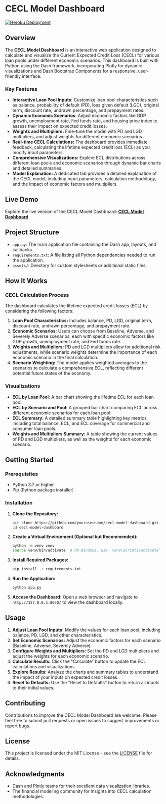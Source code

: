 # CECL Model Dashboard
[![Heroku Deployment](https://img.shields.io/badge/deployed-heroku-brightgreen.svg)](https://cecl-model-dashboard-db9b0de856f2.herokuapp.com/)

## Overview
The **CECL Model Dashboard** is an interactive web application designed to calculate and visualize the Current Expected Credit Loss (CECL) for various loan pools under different economic scenarios. This dashboard is built with Python using the Dash framework, incorporating Plotly for dynamic visualizations and Dash Bootstrap Components for a responsive, user-friendly interface.

### Key Features
- **Interactive Loan Pool Inputs:** Customize loan pool characteristics such as balance, probability of default (PD), loss given default (LGD), original term, discount rate, undrawn percentage, and prepayment rates.
- **Dynamic Economic Scenarios:** Adjust economic factors like GDP growth, unemployment rate, Fed funds rate, and housing price index to assess their impact on expected credit losses.
- **Weights and Multipliers:** Fine-tune the model with PD and LGD multipliers, and adjust weights for different economic scenarios.
- **Real-time CECL Calculations:** The dashboard provides immediate feedback, calculating the lifetime expected credit loss (ECL) as you modify input parameters.
- **Comprehensive Visualizations:** Explore ECL distributions across different loan pools and economic scenarios through dynamic bar charts and detailed summaries.
- **Model Explanation:** A dedicated tab provides a detailed explanation of the CECL model, including input parameters, calculation methodology, and the impact of economic factors and multipliers.

## Live Demo
Explore the live version of the CECL Model Dashboard:
[**CECL Model Dashboard**](https://cecl-model-dashboard-db9b0de856f2.herokuapp.com/)

## Project Structure
- `app.py`: The main application file containing the Dash app, layouts, and callbacks.
- `requirements.txt`: A file listing all Python dependencies needed to run the application.
- `assets/`: Directory for custom stylesheets or additional static files.

## How It Works
### CECL Calculation Process
The dashboard calculates the lifetime expected credit losses (ECL) by considering the following factors:
1. **Loan Pool Characteristics:** Includes balance, PD, LGD, original term, discount rate, undrawn percentage, and prepayment rate.
2. **Economic Scenarios:** Users can choose from Baseline, Adverse, and Severely Adverse scenarios, each with specific economic factors like GDP growth, unemployment rate, and Fed funds rate.
3. **Weights and Multipliers:** PD and LGD multipliers allow for additional risk adjustments, while scenario weights determine the importance of each economic scenario in the final calculation.
4. **Scenario Weighting:** The model applies weighted averages to the scenarios to calculate a comprehensive ECL, reflecting different potential future states of the economy.

### Visualizations
- **ECL by Loan Pool:** A bar chart showing the lifetime ECL for each loan pool.
- **ECL by Scenario and Pool:** A grouped bar chart comparing ECL across different economic scenarios for each loan pool.
- **ECL Summary:** A detailed summary table highlighting key metrics, including total balance, ECL, and ECL coverage for commercial and consumer loan pools.
- **Weights and Multipliers Summary:** A table showing the current values of PD and LGD multipliers, as well as the weights for each economic scenario.

## Getting Started
### Prerequisites
- Python 3.7 or higher
- Pip (Python package installer)

### Installation
1. **Clone the Repository:**
   ```bash
   git clone https://github.com/yourusername/cecl-model-dashboard.git
   cd cecl-model-dashboard
   ```

2. **Create a Virtual Environment (Optional but Recommended):**
   ```bash
   python -m venv venv
   source venv/bin/activate  # On Windows, use `venv\Scripts\activate`
   ```

3. **Install Required Packages:**
   ```bash
   pip install -r requirements.txt
   ```

4. **Run the Application:**
   ```bash
   python app.py
   ```

5. **Access the Dashboard:**
   Open a web browser and navigate to `http://127.0.0.1:8050/` to view the dashboard locally.

## Usage
1. **Adjust Loan Pool Inputs:** Modify the values for each loan pool, including balance, PD, LGD, and other characteristics.
2. **Set Economic Scenarios:** Adjust the economic factors for each scenario (Baseline, Adverse, Severely Adverse).
3. **Configure Weights and Multipliers:** Set the PD and LGD multipliers and adjust the weights for each economic scenario.
4. **Calculate Results:** Click the "Calculate" button to update the ECL calculations and visualizations.
5. **Explore Results:** Analyze the charts and summary tables to understand the impact of your inputs on expected credit losses.
6. **Reset to Defaults:** Use the "Reset to Defaults" button to return all inputs to their initial values.

## Contributing
Contributions to improve the CECL Model Dashboard are welcome. Please feel free to submit pull requests or open issues to suggest improvements or report bugs.

## License
This project is licensed under the MIT License - see the [LICENSE](LICENSE) file for details.

## Acknowledgments
- Dash and Plotly teams for their excellent data visualization libraries.
- The financial modeling community for insights into CECL calculation methodologies.
